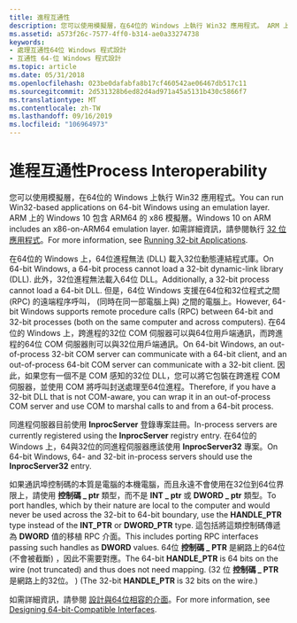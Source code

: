 ```yaml
---
title: 進程互通性
description: 您可以使用模擬層，在64位的 Windows 上執行 Win32 應用程式。 ARM 上的 Windows 10 包含 ARM64 的 x86 模擬層。 如需詳細資訊，請參閱執行32位應用程式。
ms.assetid: a573f26c-7577-4ff0-b314-ae0a33274738
keywords:
- 處理互通性64位 Windows 程式設計
- 互通性 64-位 Windows 程式設計
ms.topic: article
ms.date: 05/31/2018
ms.openlocfilehash: 023be0dafabfa8b17cf460542ae06467db517c11
ms.sourcegitcommit: 2d531328b6ed82d4ad971a45a5131b430c5866f7
ms.translationtype: MT
ms.contentlocale: zh-TW
ms.lasthandoff: 09/16/2019
ms.locfileid: "106964973"
---
```

# <a name="process-interoperability"></a><span data-ttu-id="c7663-107">進程互通性</span><span class="sxs-lookup"><span data-stu-id="c7663-107">Process Interoperability</span></span>

<span data-ttu-id="c7663-108">您可以使用模擬層，在64位的 Windows 上執行 Win32 應用程式。</span><span class="sxs-lookup"><span data-stu-id="c7663-108">You can run Win32-based applications on 64-bit Windows using an emulation layer.</span></span> <span data-ttu-id="c7663-109">ARM 上的 Windows 10 包含 ARM64 的 x86 模擬層。</span><span class="sxs-lookup"><span data-stu-id="c7663-109">Windows 10 on ARM includes an x86-on-ARM64 emulation layer.</span></span> <span data-ttu-id="c7663-110">如需詳細資訊，請參閱執行 [32 位應用程式](running-32-bit-applications.md)。</span><span class="sxs-lookup"><span data-stu-id="c7663-110">For more information, see [Running 32-bit Applications](running-32-bit-applications.md).</span></span>

<span data-ttu-id="c7663-111">在64位的 Windows 上，64位進程無法 (DLL) 載入32位動態連結程式庫。</span><span class="sxs-lookup"><span data-stu-id="c7663-111">On 64-bit Windows, a 64-bit process cannot load a 32-bit dynamic-link library (DLL).</span></span> <span data-ttu-id="c7663-112">此外，32位進程無法載入64位 DLL。</span><span class="sxs-lookup"><span data-stu-id="c7663-112">Additionally, a 32-bit process cannot load a 64-bit DLL.</span></span> <span data-ttu-id="c7663-113">但是，64位 Windows 支援在64位和32位程式之間 (RPC) 的遠端程序呼叫， (同時在同一部電腦上與) 之間的電腦上。</span><span class="sxs-lookup"><span data-stu-id="c7663-113">However, 64-bit Windows supports remote procedure calls (RPC) between 64-bit and 32-bit processes (both on the same computer and across computers).</span></span> <span data-ttu-id="c7663-114">在64位的 Windows 上，跨進程的32位 COM 伺服器可以與64位用戶端通訊，而跨進程的64位 COM 伺服器則可以與32位用戶端通訊。</span><span class="sxs-lookup"><span data-stu-id="c7663-114">On 64-bit Windows, an out-of-process 32-bit COM server can communicate with a 64-bit client, and an out-of-process 64-bit COM server can communicate with a 32-bit client.</span></span> <span data-ttu-id="c7663-115">因此，如果您有一個不是 COM 感知的32位 DLL，您可以將它包裝在跨進程 COM 伺服器，並使用 COM 將呼叫封送處理至64位進程。</span><span class="sxs-lookup"><span data-stu-id="c7663-115">Therefore, if you have a 32-bit DLL that is not COM-aware, you can wrap it in an out-of-process COM server and use COM to marshal calls to and from a 64-bit process.</span></span>

<span data-ttu-id="c7663-116">同進程伺服器目前使用 **InprocServer** 登錄專案註冊。</span><span class="sxs-lookup"><span data-stu-id="c7663-116">In-process servers are currently registered using the **InprocServer** registry entry.</span></span> <span data-ttu-id="c7663-117">在64位的 Windows 上，64與32位的同進程伺服器應該使用 **InprocServer32** 專案。</span><span class="sxs-lookup"><span data-stu-id="c7663-117">On 64-bit Windows, 64- and 32-bit in-process servers should use the **InprocServer32** entry.</span></span>

<span data-ttu-id="c7663-118">如果通訊埠控制碼的本質是電腦的本機電腦，而且永遠不會使用在32位到64位界限上，請使用 **控制碼 \_ ptr** 類型，而不是 **INT \_ ptr** 或 **DWORD \_ ptr** 類型。</span><span class="sxs-lookup"><span data-stu-id="c7663-118">To port handles, which by their nature are local to the computer and would never be used across the 32-bit to 64-bit boundary, use the **HANDLE\_PTR** type instead of the **INT\_PTR** or **DWORD\_PTR** type.</span></span> <span data-ttu-id="c7663-119">這包括將這類控制碼傳遞為 **DWORD** 值的移植 RPC 介面。</span><span class="sxs-lookup"><span data-stu-id="c7663-119">This includes porting RPC interfaces passing such handles as **DWORD** values.</span></span> <span data-ttu-id="c7663-120">64位 **控制碼 \_ PTR** 是網路上的64位 (不會被截斷) ，因此不需要對應。</span><span class="sxs-lookup"><span data-stu-id="c7663-120">The 64-bit **HANDLE\_PTR** is 64 bits on the wire (not truncated) and thus does not need mapping.</span></span> <span data-ttu-id="c7663-121"> (32 位 **控制碼 \_ PTR** 是網路上的32位。 ) </span><span class="sxs-lookup"><span data-stu-id="c7663-121">(The 32-bit **HANDLE\_PTR** is 32 bits on the wire.)</span></span>

<span data-ttu-id="c7663-122">如需詳細資訊，請參閱 [設計與64位相容的介面](designing-64-bit-compatible-interfaces.md)。</span><span class="sxs-lookup"><span data-stu-id="c7663-122">For more information, see [Designing 64-bit-Compatible Interfaces](designing-64-bit-compatible-interfaces.md).</span></span>

 

 




